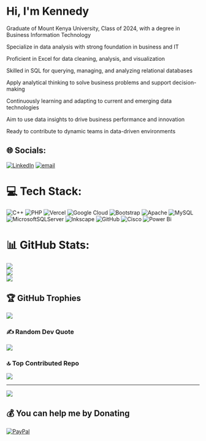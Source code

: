 # Hi, I'm Kennedy 
Graduate of Mount Kenya University, Class of 2024, with a degree in Business Information Technology<br/>

Specialize in data analysis with strong foundation in business and IT<br/>

Proficient in Excel for data cleaning, analysis, and visualization<br/>

Skilled in SQL for querying, managing, and analyzing relational databases<br/>

Apply analytical thinking to solve business problems and support decision-making<br/>

Continuously learning and adapting to current and emerging data technologies<br/>

Aim to use data insights to drive business performance and innovation<br/>

Ready to contribute to dynamic teams in data-driven environments<br/>  



## 🌐 Socials:
[![LinkedIn](https://img.shields.io/badge/LinkedIn-%230077B5.svg?logo=linkedin&logoColor=white)](https:www.linkedin.com/in/kennedy-musembi-91a939337) [![email](https://img.shields.io/badge/Email-D14836?logo=gmail&logoColor=white)](mailto:kennedymusembi838@gmail.com) 

# 💻 Tech Stack:
![C++](https://img.shields.io/badge/c++-%2300599C.svg?style=for-the-badge&logo=c%2B%2B&logoColor=white) ![PHP](https://img.shields.io/badge/php-%23777BB4.svg?style=for-the-badge&logo=php&logoColor=white) ![Vercel](https://img.shields.io/badge/vercel-%23000000.svg?style=for-the-badge&logo=vercel&logoColor=white) ![Google Cloud](https://img.shields.io/badge/GoogleCloud-%234285F4.svg?style=for-the-badge&logo=google-cloud&logoColor=white) ![Bootstrap](https://img.shields.io/badge/bootstrap-%238511FA.svg?style=for-the-badge&logo=bootstrap&logoColor=white) ![Apache](https://img.shields.io/badge/apache-%23D42029.svg?style=for-the-badge&logo=apache&logoColor=white) ![MySQL](https://img.shields.io/badge/mysql-4479A1.svg?style=for-the-badge&logo=mysql&logoColor=white) ![MicrosoftSQLServer](https://img.shields.io/badge/Microsoft%20SQL%20Server-CC2927?style=for-the-badge&logo=microsoft%20sql%20server&logoColor=white) ![Inkscape](https://img.shields.io/badge/Inkscape-e0e0e0?style=for-the-badge&logo=inkscape&logoColor=080A13) ![GitHub](https://img.shields.io/badge/github-%23121011.svg?style=for-the-badge&logo=github&logoColor=white) ![Cisco](https://img.shields.io/badge/cisco-%23049fd9.svg?style=for-the-badge&logo=cisco&logoColor=black) ![Power Bi](https://img.shields.io/badge/power_bi-F2C811?style=for-the-badge&logo=powerbi&logoColor=black)
# 📊 GitHub Stats:
![](https://github-readme-stats.vercel.app/api?username=kennymm5&theme=radical&hide_border=true&include_all_commits=true&count_private=true)<br/>
![](https://nirzak-streak-stats.vercel.app/?user=kennymm5&theme=radical&hide_border=true)<br/>
![](https://github-readme-stats.vercel.app/api/top-langs/?username=kennymm5&theme=radical&hide_border=true&include_all_commits=true&count_private=true&layout=compact)

## 🏆 GitHub Trophies
![](https://github-profile-trophy.vercel.app/?username=kennymm5&theme=shades-of-purple&no-frame=true&no-bg=true&margin-w=4)

### ✍️ Random Dev Quote
![](https://quotes-github-readme.vercel.app/api?type=horizontal&theme=radical)

### 🔝 Top Contributed Repo
![](https://github-contributor-stats.vercel.app/api?username=kennymm5&limit=5&theme=dark&combine_all_yearly_contributions=true)

---
[![](https://visitcount.itsvg.in/api?id=kennymm5&icon=10&color=13)](https://visitcount.itsvg.in)

  ## 💰 You can help me by Donating
  [![PayPal](https://img.shields.io/badge/PayPal-00457C?style=for-the-badge&logo=paypal&logoColor=white)](https://paypal.me/kennedymusembinjiko) 

  
<!-- Proudly created with GPRM ( https://gprm.itsvg.in ) -->
